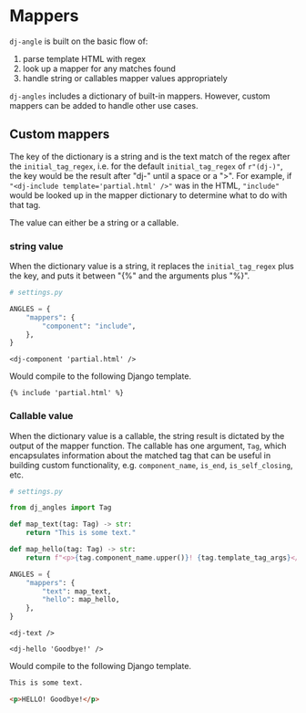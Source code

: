 # Mappers

`dj-angle` is built on the basic flow of:
1. parse template HTML with regex
2. look up a mapper for any matches found
3. handle string or callables mapper values appropriately

`dj-angles` includes a dictionary of built-in mappers. However, custom mappers can be added to handle other use cases.

## Custom mappers

The key of the dictionary is a string and is the text match of the regex after the `initial_tag_regex`, i.e. for the default `initial_tag_regex` of `r"(dj-)"`, the key would be the result after "dj-" until a space or a ">". For example, if `"<dj-include template='partial.html' />"` was in the HTML, `"include"` would be looked up in the mapper dictionary to determine what to do with that tag. 

The value can either be a string or a callable.

### string value

When the dictionary value is a string, it replaces the `initial_tag_regex` plus the key, and puts it between "{%" and the arguments plus "%}".

```python
# settings.py

ANGLES = {
    "mappers": {
        "component": "include",
    },
}
```

```text
<dj-component 'partial.html' />
```

Would compile to the following Django template.

```text
{% include 'partial.html' %}
```

### Callable value

When the dictionary value is a callable, the string result is dictated by the output of the mapper function. The callable has one argument, `Tag`, which encapsulates information about the matched tag that can be useful in building custom functionality, e.g. `component_name`, `is_end`, `is_self_closing`, etc.

```python
# settings.py

from dj_angles import Tag

def map_text(tag: Tag) -> str:
    return "This is some text."

def map_hello(tag: Tag) -> str:
    return f"<p>{tag.component_name.upper()}! {tag.template_tag_args}</p>"

ANGLES = {
    "mappers": {
        "text": map_text,
        "hello": map_hello,
    },
}
```

```text
<dj-text />

<dj-hello 'Goodbye!' />
```

Would compile to the following Django template.

```html
This is some text.

<p>HELLO! Goodbye!</p>
```
